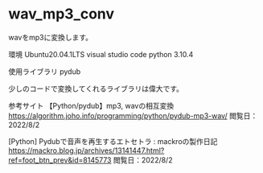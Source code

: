 # wav_mp3_conv
wavをmp3に変換します。

環境
Ubuntu20.04.1LTS
visual studio code
python 3.10.4

使用ライブラリ
pydub

少しのコードで変換してくれるライブラリは偉大です。

参考サイト
【Python/pydub】mp3, wavの相互変換
https://algorithm.joho.info/programming/python/pydub-mp3-wav/
閲覧日：2022/8/2

[Python] Pydubで音声を再生するエトセトラ : mackroの製作日記
https://mackro.blog.jp/archives/13141447.html?ref=foot_btn_prev&id=8145773
閲覧日：2022/8/2